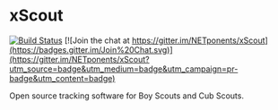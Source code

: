 # xScout

[![Build Status](https://travis-ci.org/NETponents/xScout.svg?branch=master)](https://travis-ci.org/NETponents/xScout) [![Join the chat at https://gitter.im/NETponents/xScout](https://badges.gitter.im/Join%20Chat.svg)](https://gitter.im/NETponents/xScout?utm_source=badge&utm_medium=badge&utm_campaign=pr-badge&utm_content=badge)

Open source tracking software for Boy Scouts and Cub Scouts.
